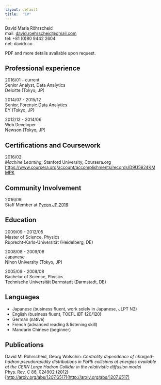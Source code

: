 ```yaml
---
layout: default
title:  "CV"
---
```

David Maria Röhrscheid  
mail: david.roehrscheid@gmail.com  
tel: +81 (0)80 9442 2604  
net: davidr.co

PDF and more details available upon request.

## Professional experience

2016/01 - current  
Senior Analyst, Data Analytics  
Deloitte (Tokyo, JP)

2014/07 - 2015/12  
Senior, Forensic Data Analytics  
EY (Tokyo, JP)

2012/12 - 2014/06  
Web Developer  
Newson (Tokyo, JP)

## Certifications and Coursework

2016/02  
*Machine Learning*, Stanford University, Coursera.org  
[https://www.coursera.org/account/accomplishments/records/D9U5924KMMPK ](https://www.coursera.org/account/accomplishments/records/D9U5924KMMPK)  

## Community Involvement

2016/09  
Staff Member at [Pycon JP 2016](https://pycon.jp/2016/)

## Education

2009/09 - 2012/05  
Master of Science, Physics  
Ruprecht-Karls-Universität (Heidelberg, DE)

2008/08 - 2009/08  
Japanese  
Nihon University (Tokyo, JP)

2005/09 - 2008/08  
Bachelor of Science, Physics  
Technische Universität Darmstadt (Darmstadt, DE)

## Languages

* Japanese (business fluent, work solely in Japanese, JLPT N2)
* English (business fluent, TOEFL iBT 120/120)
* German (native)
* French (advanced reading & listening skill)
* Mandarin Chinese (beginner)

## Publications

David M. Röhrscheid, Georg Wolschin:
*Centrality dependence of charged-hadron pseudorapidity
distributions in PbPb collisions at energies available at the CERN Large Hadron Collider in the
relativistic diffusion model*  
Phys. Rev. C 86, 024902 (2012)  
[http://arxiv.org/abs/1207.6517](http://arxiv.org/abs/1207.6517)
